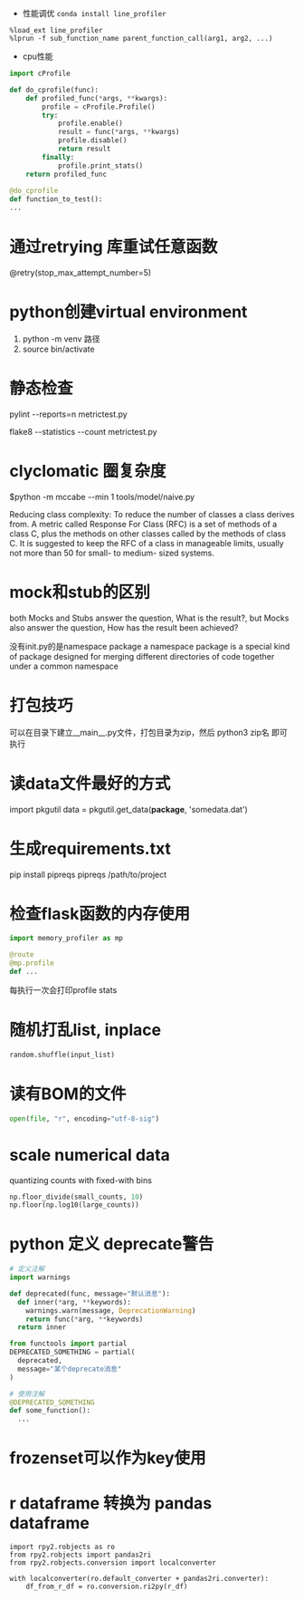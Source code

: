 

- 性能调优
`conda install line_profiler`
```
%load_ext line_profiler
%lprun -f sub_function_name parent_function_call(arg1, arg2, ...)
```

- cpu性能
```python
import cProfile

def do_cprofile(func):
    def profiled_func(*args, **kwargs):
        profile = cProfile.Profile()
        try:
            profile.enable()
            result = func(*args, **kwargs)
            profile.disable()
            return result
        finally:
            profile.print_stats()
    return profiled_func
    
@do_cprofile
def function_to_test():
...
```


# 通过retrying 库重试任意函数
@retry(stop_max_attempt_number=5)

# python创建virtual environment
1. python -m venv 路径
2. source bin/activate


# 静态检查
pylint --reports=n metrictest.py

flake8 --statistics --count metrictest.py

# clyclomatic 圈复杂度
$python -m mccabe --min 1 tools/model/naive.py

Reducing class complexity: To reduce the number of classes a class derives from.
A metric called Response For Class (RFC) is a set of methods of a class C, plus the methods on other classes called by the methods of class C. It is suggested to keep the RFC of a class in manageable limits, usually not more than 50 for small- to medium- sized systems.

# mock和stub的区别

both Mocks and Stubs answer the question, What is the result?, but Mocks also answer the question, How has the result been achieved?


没有init.py的是namespace package
a namespace package is a special kind of package designed for merging different directories of code together under a common namespace

# 打包技巧

可以在目录下建立__main__.py文件，打包目录为zip，然后 python3 zip名 即可执行

# 读data文件最好的方式
import pkgutil
data = pkgutil.get_data(__package__, 'somedata.dat')


# 生成requirements.txt
pip install pipreqs
pipreqs /path/to/project


# 检查flask函数的内存使用
```python
import memory_profiler as mp

@route
@mp.profile
def ...
```
每执行一次会打印profile stats

# 随机打乱list, inplace
```python
random.shuffle(input_list)
```

# 读有BOM的文件
```python
open(file, "r", encoding="utf-8-sig")
```

# scale numerical data

quantizing counts with fixed-with bins
```python
np.floor_divide(small_counts, 10)
np.floor(np.log10(large_counts))
```

# python 定义 deprecate警告
```python
# 定义注解
import warnings

def deprecated(func, message="默认消息"):
  def inner(*arg, **keywords):
    warnings.warn(message, DeprecationWarning)
    return func(*arg, **keywords)
  return inner

from functools import partial
DEPRECATED_SOMETHING = partial(
  deprecated,
  message="某个deprecate消息"
)

# 使用注解
@DEPRECATED_SOMETHING
def some_function():
  ...

```


# frozenset可以作为key使用


# r dataframe 转换为 pandas dataframe
```
import rpy2.robjects as ro
from rpy2.robjects import pandas2ri
from rpy2.robjects.conversion import localconverter

with localconverter(ro.default_converter + pandas2ri.converter):
    df_from_r_df = ro.conversion.ri2py(r_df)
```
